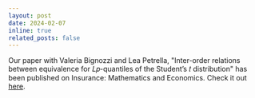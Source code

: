 ```yaml
---
layout: post
date: 2024-02-07
inline: true
related_posts: false
---
```


Our paper with Valeria Bignozzi and Lea Petrella, "Inter-order relations between equivalence for 𝐿𝑝-quantiles of the Student’s 𝑡 distribution" has been published on Insurance: Mathematics and Economics. Check it out <a href="https://www.sciencedirect.com/science/article/pii/S0167668724000222">here</a>.
